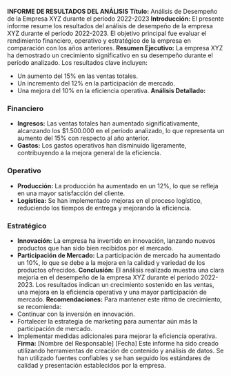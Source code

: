 **INFORME DE RESULTADOS DEL ANÁLISIS**
**Título:** Análisis de Desempeño de la Empresa XYZ durante el período 2022-2023
**Introducción:**
El presente informe resume los resultados del análisis de desempeño de la empresa XYZ durante el período 2022-2023. El objetivo principal fue evaluar el rendimiento financiero, operativo y estratégico de la empresa en comparación con los años anteriores.
**Resumen Ejecutivo:**
La empresa XYZ ha demostrado un crecimiento significativo en su desempeño durante el período analizado. Los resultados clave incluyen:
- Un aumento del 15% en las ventas totales.
- Un incremento del 12% en la participación de mercado.
- Una mejora del 10% en la eficiencia operativa.
**Análisis Detallado:**
### Financiero
- **Ingresos:** Las ventas totales han aumentado significativamente, alcanzando los $1.500.000 en el período analizado, lo que representa un aumento del 15% con respecto al año anterior.
- **Gastos:** Los gastos operativos han disminuido ligeramente, contribuyendo a la mejora general de la eficiencia.
### Operativo
- **Producción:** La producción ha aumentado en un 12%, lo que se refleja en una mayor satisfacción del cliente.
- **Logística:** Se han implementado mejoras en el proceso logístico, reduciendo los tiempos de entrega y mejorando la eficiencia.
### Estratégico
- **Innovación:** La empresa ha invertido en innovación, lanzando nuevos productos que han sido bien recibidos por el mercado.
- **Participación de Mercado:** La participación de mercado ha aumentado un 10%, lo que se debe a la mejora en la calidad y variedad de los productos ofrecidos.
**Conclusión:**
El análisis realizado muestra una clara mejoría en el desempeño de la empresa XYZ durante el período 2022-2023. Los resultados indican un crecimiento sostenido en las ventas, una mejora en la eficiencia operativa y una mayor participación de mercado.
**Recomendaciones:**
Para mantener este ritmo de crecimiento, se recomienda:
- Continuar con la inversión en innovación.
- Fortalecer la estrategia de marketing para aumentar aún más la participación de mercado.
- Implementar medidas adicionales para mejorar la eficiencia operativa.
**Firma:**
[Nombre del Responsable]
[Fecha]
Este informe ha sido creado utilizando herramientas de creación de contenido y análisis de datos. Se han utilizado fuentes confiables y se han seguido los estándares de calidad y presentación establecidos por la empresa.
